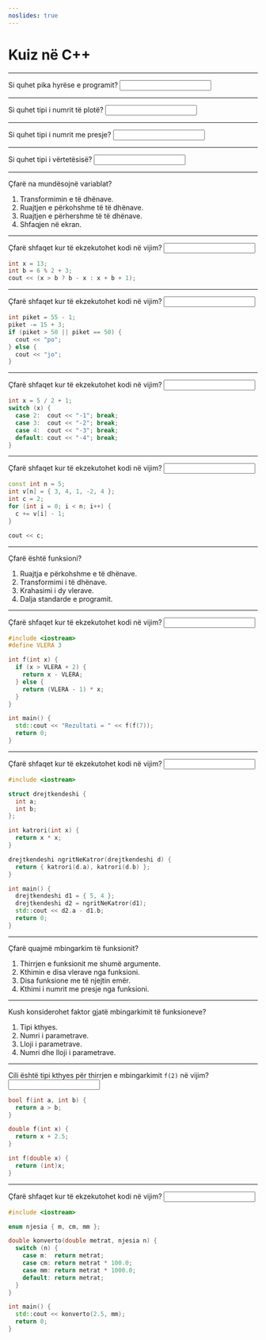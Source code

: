 ```yaml
---
noslides: true
---
```


# Kuiz në C++

---

Si quhet pika hyrëse e programit? <input class="fill" data-answer="main" />

---

Si quhet tipi i numrit të plotë? <input class="fill" data-answer="int" />

---

Si quhet tipi i numrit me presje? <input class="fill" data-answer="double" />

---

Si quhet tipi i vërtetësisë? <input class="fill" data-answer="bool" />

---

Çfarë na mundësojnë variablat?

1. Transformimin e të dhënave.          <!-- [li]: class=choice -->
2. Ruajtjen e përkohshme të të dhënave. <!-- [li]: class=choice correct -->
3. Ruajtjen e përhershme të të dhënave. <!-- [li]: class=choice -->
4. Shfaqjen në ekran.                   <!-- [li]: class=choice -->

---

Çfarë shfaqet kur të ekzekutohet kodi në vijim? <input class="fill" data-answer="-10" />

```cpp
int x = 13;
int b = 6 % 2 + 3;
cout << (x > b ? b - x : x + b + 1);
```

---

Çfarë shfaqet kur të ekzekutohet kodi në vijim? <input class="fill" data-answer="po" />

```cpp
int piket = 55 - 1;
piket -= 15 + 3;
if (piket > 50 || piket == 50) {
  cout << "po";
} else {
  cout << "jo";
}
```

---

Çfarë shfaqet kur të ekzekutohet kodi në vijim? <input class="fill" data-answer="-2" />

```cpp
int x = 5 / 2 + 1;
switch (x) {
  case 2:  cout << "-1"; break;
  case 3:  cout << "-2"; break;
  case 4:  cout << "-3"; break;
  default: cout << "-4"; break;
}
```

---

Çfarë shfaqet kur të ekzekutohet kodi në vijim? <input class="fill" data-answer="7" />

```cpp
const int n = 5;
int v[n] = { 3, 4, 1, -2, 4 };
int c = 2;
for (int i = 0; i < n; i++) {
  c += v[i] - 1;
}

cout << c;
```

---

Çfarë është funksioni?

1. Ruajtja e përkohshme e të dhënave. <!-- [li]: class=choice -->
2. Transformimi i të dhënave.         <!-- [li]: class=choice correct -->
3. Krahasimi i dy vlerave.            <!-- [li]: class=choice -->
4. Dalja standarde e programit.       <!-- [li]: class=choice -->

---

Çfarë shfaqet kur të ekzekutohet kodi në vijim? <input class="fill" data-answer="8" />

```cpp
#include <iostream>
#define VLERA 3

int f(int x) {
  if (x > VLERA + 2) {
    return x - VLERA;
  } else {
    return (VLERA - 1) * x;
  }
}

int main() {
  std::cout << "Rezultati = " << f(f(7));
  return 0;
}
```

---

Çfarë shfaqet kur të ekzekutohet kodi në vijim? <input class="fill" data-answer="21" />

```cpp
#include <iostream>

struct drejtkendeshi {
  int a;
  int b;
};

int katrori(int x) {
  return x * x;
}

drejtkendeshi ngritNeKatror(drejtkendeshi d) {
  return { katrori(d.a), katrori(d.b) };
}

int main() {
  drejtkendeshi d1 = { 5, 4 };
  drejtkendeshi d2 = ngritNeKatror(d1);
  std::cout << d2.a - d1.b;
  return 0;
}
```

---

Çfarë quajmë mbingarkim të funksionit?

1. Thirrjen e funksionit me shumë argumente. <!-- [li]: class=choice -->
2. Kthimin e disa vlerave nga funksioni.     <!-- [li]: class=choice -->
3. Disa funksione me të njejtin emër.        <!-- [li]: class=choice correct -->
4. Kthimi i numrit me presje nga funksioni.  <!-- [li]: class=choice -->

---

Kush konsiderohet faktor gjatë mbingarkimit të funksioneve?

1. Tipi kthyes.                   <!-- [li]: class=choice -->
2. Numri i parametrave.           <!-- [li]: class=choice -->
3. Lloji i parametrave.           <!-- [li]: class=choice -->
4. Numri dhe lloji i parametrave. <!-- [li]: class=choice correct -->

---

Cili është tipi kthyes për thirrjen e mbingarkimit `f(2)` në vijim? <input class="fill" data-answer="double" />

```cpp
bool f(int a, int b) {
  return a > b;
}

double f(int x) {
  return x + 2.5;
}

int f(double x) {
  return (int)x;
}
```

---

Çfarë shfaqet kur të ekzekutohet kodi në vijim? <input class="fill" data-answer="2500" />

```cpp
#include <iostream>

enum njesia { m, cm, mm };

double konverto(double metrat, njesia n) {
  switch (n) {
    case m:  return metrat;
    case cm: return metrat * 100.0;
    case mm: return metrat * 1000.0;
    default: return metrat;
  }
}

int main() {
  std::cout << konverto(2.5, mm);
  return 0;
}
```
